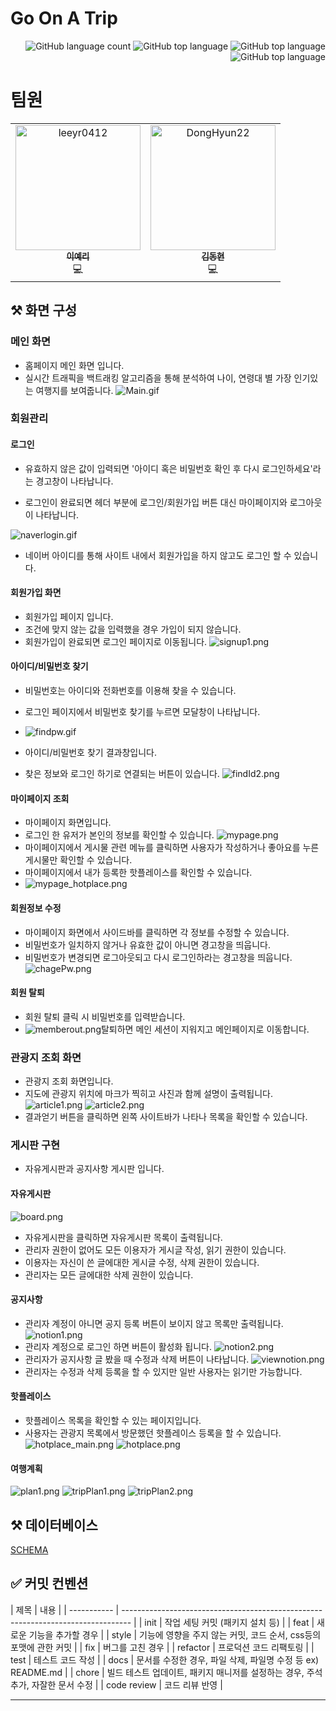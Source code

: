 # Go On A Trip

<div align="right">

![GitHub language count](https://img.shields.io/github/languages/count/SSAFY9-GOAT/Go_On_A_Trip-server)
![GitHub top language](https://img.shields.io/github/languages/top/SSAFY9-GOAT/Go_On_A_Trip-server)
![GitHub top language](https://img.shields.io/github/commit-activity/w/SSAFY9-GOAT/Go_On_A_Trip-server)
![GitHub top language](https://img.shields.io/github/last-commit/SSAFY9-GOAT/Go_On_A_Trip-server)

</div>

# 팀원

<table align="center">
    <tr align="center">
        <td style="min-width: 150px;"><a href="https://github.com/leeyr0412">
            <img src="https://avatars.githubusercontent.com/u/64480162?v=4?s=100" width="200px;" alt="leeyr0412"/><br />
            <sub><b>이예리</b></sub></a>  
            <br />💻
        </td>
        <td style="min-width: 150px;"><a href="https://github.com/DongHyun22">
            <img src="https://avatars.githubusercontent.com/u/79788971?v=4?s=100" width="200px;" alt="DongHyun22"/><br />
            <sub><b>김동현</b></sub></a>
            <br />💻
        </td>
    </tr>
</table>

## ⚒️ 화면 구성

### 메인 화면

- 홈페이지 메인 화면 입니다.
- 실시간 트래픽을 백트래킹 알고리즘을 통해 분석하여 나이, 연령대 별 가장 인기있는 여행지를 보여줍니다.
  ![Main.gif](display%2FMain.gif)

### 회원관리

#### 로그인

- 유효하지 않은 값이 입력되면 '아이디 혹은 비밀번호 확인 후 다시 로그인하세요'라는 경고창이 나타납니다.

- 로그인이 완료되면 헤더 부분에 로그인/회원가입 버튼 대신 마이페이지와 로그아웃이 나타납니다.

![naverlogin.gif](display%2Fnaverlogin.gif)
- 네이버 아이디를 통해 사이트 내에서 회원가입을 하지 않고도 로그인 할 수 있습니다.

#### 회원가입 화면

- 회원가입 페이지 입니다.
- 조건에 맞지 않는 값을 입력했을 경우 가입이 되지 않습니다.
- 회원가입이 완료되면 로그인 페이지로 이동됩니다.
  ![signup1.png](display%2Fsignup1.png)

#### 아이디/비밀번호 찾기

- 비밀번호는 아이디와 전화번호를 이용해 찾을 수 있습니다.
- 로그인 페이지에서 비밀번호 찾기를 누르면 모달창이 나타납니다.
- ![findpw.gif](display%2Ffindpw.gif)

- 아이디/비밀번호 찾기 결과창입니다.
- 찾은 정보와 로그인 하기로 연결되는 버튼이 있습니다.
  ![findId2.png](display%2FfindId2.png)

#### 마이페이지 조회

- 마이페이지 화면입니다.
- 로그인 한 유저가 본인의 정보를 확인할 수 있습니다.
  ![mypage.png](display%2Fmypage.png)
- 마이페이지에서 게시물 관련 메뉴를 클릭하면 사용자가 작성하거나 좋아요를 누른 게시물만 확인할 수 있습니다.
- 마이페이지에서 내가 등록한 핫플레이스를 확인할 수 있습니다.
- ![mypage_hotplace.png](display%2Fmypage_hotplace.png)

#### 회원정보 수정

- 마이페이지 화면에서 사이드바를 클릭하면 각 정보를 수정할 수 있습니다.
- 비밀번호가 일치하지 않거나 유효한 값이 아니면 경고창을 띄웁니다.
- 비밀번호가 변경되면 로그아웃되고 다시 로그인하라는 경고창을 띄웁니다.
  ![chagePw.png](display%2FchagePw.png)

#### 회원 탈퇴

- 회원 탈퇴 클릭 시 비밀번호를 입력받습니다.
- ![memberout.png](display%2Fmemberout.png)탈퇴하면 메인 세션이 지워지고 메인페이지로 이동합니다.

### 관광지 조회 화면

- 관광지 조회 화면입니다.
- 지도에 관광지 위치에 마크가 찍히고 사진과 함께 설명이 출력됩니다.
  ![article1.png](display%2Farticle1.png)
  ![article2.png](display%2Farticle2.png)
- 결과얻기 버튼을 클릭하면 왼쪽 사이트바가 나타나 목록을 확인할 수 있습니다.

### 게시판 구현

- 자유게시판과 공지사항 게시판 입니다.

#### 자유게시판

  ![board.png](display%2Fboard.png)
- 자유게시판을 클릭하면 자유게시판 목록이 출력됩니다.
- 관리자 권한이 없어도 모든 이용자가 게시글 작성, 읽기 권한이 있습니다.
- 이용자는 자신이 쓴 글에대한 게시글 수정, 삭제 권한이 있습니다.
- 관리자는 모든 글에대한 삭제 권한이 있습니다.

#### 공지사항

- 관리자 계정이 아니면 공지 등록 버튼이 보이지 않고 목록만 출력됩니다.
  ![notion1.png](display%2Fnotion1.png)
- 관리자 계정으로 로그인 하면 버튼이 활성화 됩니다.
  ![notion2.png](display%2Fnotion2.png)
- 관리자가 공지사항 글 봤을 때 수정과 삭제 버튼이 나타납니다.
  ![viewnotion.png](display%2Fviewnotion.png)
- 관리자는 수정과 삭제 등록을 할 수 있지만 일반 사용자는 읽기만 가능합니다.

#### 핫플레이스

- 핫플레이스 목록을 확인할 수 있는 페이지입니다.
- 사용자는 관광지 목록에서 방문했던 핫플레이스 등록을 할 수 있습니다.
  ![hotplace_main.png](display%2Fhotplace_main.png)
  ![hotplace.png](display%2Fhotplace.png)

#### 여행계획

![plan1.png](display%2Fplan1.png)
![tripPlan1.png](display%2FtripPlan1.png)
![tripPlan2.png](display%2FtripPlan2.png)

[//]: # (## ⚒️ 기능 목록)

[//]: # ()
[//]: # ([기능 목록 명세서]&#40;docs%2FREADME.md&#41;)

## ⚒️ 데이터베이스

[SCHEMA](docs%2Fsql%2Fschema.sql)

[//]: # "[ERD](https://www.erdcloud.com/d/rjTmz95cMnPXerZpW)"
[//]: # "![EnjoyTrip.png](display%2FEnjoyTrip.png)"

## ✅ 커밋 컨벤션

[//]: # (TODO 커밋 업데이트)
| 제목        | 내용                                                                             |
| ----------- | -------------------------------------------------------------------------------- |
| init        | 작업 세팅 커밋 (패키지 설치 등)                                                  |
| feat        | 새로운 기능을 추가할 경우                                                        |
| style       | 기능에 영향을 주지 않는 커밋, 코드 순서, css등의 포맷에 관한 커밋                |
| fix         | 버그를 고친 경우                                                                 |
| refactor    | 프로덕션 코드 리팩토링                                                           |
| test        | 테스트 코드 작성                                                                 |
| docs        | 문서를 수정한 경우, 파일 삭제, 파일명 수정 등 ex) README.md                      |
| chore       | 빌드 테스트 업데이트, 패키지 매니저를 설정하는 경우, 주석 추가, 자잘한 문서 수정 |
| code review | 코드 리뷰 반영                                                                   |

---

[//]: #
[//]: # "## 📁 폴더 구조"
